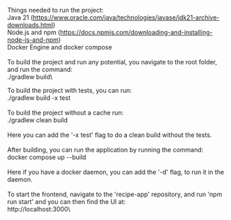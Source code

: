 Things needed to run the project:\
Java 21 (https://www.oracle.com/java/technologies/javase/jdk21-archive-downloads.html)\
Node.js and npm (https://docs.npmjs.com/downloading-and-installing-node-js-and-npm)\
Docker Engine and docker compose\
\
To build the project and run any potential, you navigate to the root folder, and run the command:\
./gradlew build\

To build the project with tests, you can run:\
./gradlew build -x test\
\
To build the project without a cache run:\
./gradlew clean build\
\
Here you can add the '-x test' flag to do a clean build without the tests.\
\
After building, you can run the application by running the command:\
docker compose up --build\
\
Here if you have a docker daemon, you can add the '-d' flag, to run it in the daemon.\
\
To start the frontend, navigate to the 'recipe-app' repository, and run 'npm run start' and you can then find the UI at:\
http://localhost:3000\
